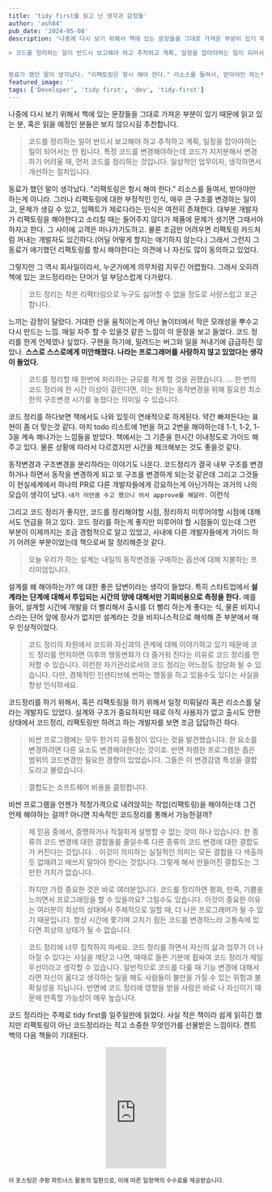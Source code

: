 ```yaml
---
title: 'tidy first를 읽고 난 생각과 감정들'
author: 'ash84'
pub_date: '2024-05-08'
description: '나중에 다시 보기 위해서 책에 있는 문장들을 그대로 가져온 부분이 있기 때문에 읽고 있는 분, 혹은 읽을 예정인 분들은 보지 않으시길 추천합니다. 

> 코드를 정리하는 일이 반드시 보고해야 하고 추적하고 계획, 일정을 잡아야하는 일이 되어서는 안 됩니다. 특정 코드를 변경해야하는데 코드가 지저분해서 변경하기 어려울 때, 먼저 코드를 정리하는 것입니다. 일상적인 업무이자, 생각하면서 개선하는 절차입니다. 


동료가 했던 말이 생각났다. "리팩토링은 항시 해야 한다." 리소스를 들여서, 받아야만 하는게 아니라. 그러나 리팩토링에 대'
featured_image: ''
tags: ['Developer', 'tidy first', 'dev', 'tidy-first']
---
```


나중에 다시 보기 위해서 책에 있는 문장들을 그대로 가져온 부분이 있기 때문에 읽고 있는 분, 혹은 읽을 예정인 분들은 보지 않으시길 추천합니다. 

> 코드를 정리하는 일이 반드시 보고해야 하고 추적하고 계획, 일정을 잡아야하는 일이 되어서는 안 됩니다. 특정 코드를 변경해야하는데 코드가 지저분해서 변경하기 어려울 때, 먼저 코드를 정리하는 것입니다. 일상적인 업무이자, 생각하면서 개선하는 절차입니다. 


동료가 했던 말이 생각났다. "리팩토링은 항시 해야 한다." 리소스를 들여서, 받아야만 하는게 아니라. 그러나 리팩토링에 대한 부정적인 인식, 매우 큰 구조를 변경하는 일이고, 문제가 생길 수 있고, 임팩트가 제로다라는 인식은 여전히 존재한다. 대부분 개발자가 리팩토링을 해야한다고 소리칠 때는 들어주지 않다가 제품에 문제가 생기면 그때서야 하자고 한다. 그 사이에 고객은 떠나가기도하고. 물론 조금만 어려우면 리팩토링  카드처럼 꺼내는 개발자도 있긴하다.(어딜 어떻게 할지는 애기하지 않는다.) 그래서 그런지 그 동료가 애기했던 리팩토링를 항시 해야한다는 의견에 나 자신도 많이 동의하고 있었다. 

그렇지만 그 역시 회사일이라서, 누군가에게 의무처럼 지우긴 어렵웠다. 그래서 오히려 책에 있는 코드정리라는 단어가 덜 부담스럽게 다가왔다. 

> 코드 정리는 작은 리팩터링으로 누구도 싫어할 수 없을 정도로 사랑스럽고 포근합니다. 

느끼는 감정이 달랐다. 거대한 산을 움직이는게 아닌 놀이터에서 작은 모래성을 뿌수고 다시 만드는 느낌. 매일 자주 할 수 있을것 같은 느낌이 이 문장을 보고 들었다. 코드 정리를 한게 언제였나 싶었다. 구현을 하기에, 밀려드는 버그와 일을 쳐내기에 급급하진 않았나. **스스로 스스로에게 미안해졌다. 나라는 프로그래머를 사랑하지 않고 있었다는 생각이 들었다.** 

> 코드를 정리할 때 한번에 처리하는 규모를 작게 할 것을 권했습니다. 
> ...
> 한 번의 코드 정리에 한 시간 이상이 걸린다면, 이는 원하는 동작변경을 위해 필요한 최소한의 구조변경 시기를 놓쳤다는 의미일 수 있습니다. 
> 

코드 정리를 하다보면 책에서도 나와 있듯이 연쇄적으로 하게된다. 약간 빠져든다는 표현이 좀 더 맞는것 같다. 마치 todo 리스트에 1번을 하고 2번을 해야하는데 1-1, 1-2, 1-3을 계속 해나가는 느낌들을 받았다. 책에서는 그 기준을 한시간 이내정도로 가이드 해주고 있다. 물론 상황에 따라서 다르겠지만 시간을 체크해보는 것도 좋을것 같다. 

동작변경과 구조변경을 분리하라는 이야기도 나온다. 코드정리가 결국 내부 구조를 변경하거나 하면서 동작을 변경하게 되고 또 구조를 변경하게 되는것 같은데 그리고 그것들이 현실세계에서 하나의 PR로 다른 개발자들에게 강요하는게 아닌가하는 과거의 나의 모습이 생각이 났다. `내가 이만큼 수고 했으니 어서 approve를 해달라.` 이런식 

그리고 코드 정리가 좋지만, 코드를 정리해야할 시점, 정리하지 미루어야할 시점에 대해서도 언급을 하고 있다. 코드 정리를 하는게 좋지만 미루어야 할 시점들이 있는데 그런 부분이 이제까지는 조금 경험적으로 알고 있었고, 사내에 다른 개발자들에게 가이드 하기 어려운 부분이었는데 책으로써 잘 정리해준것 같다. 

> 오늘 우리가 하는 설계는 내일의 동작변경을 구매하는 옵션에 대해 지불하는 프리미엄입니다. 

설계를 왜 해야하는가? 에 대한 좋은 답변이라는 생각이 들었다. 특히 스타트업에서 **설계라는 단계에 대해서 투입되는 시간의 양에 대해서만 기회비용으로 측정을 한다.** 예를 들어, 설계할 시간에 개발을 더 빨리해서 출시를 더 빨리 하는게 좋다는 식, 물론 비지니스라는 단어 앞에 장사가 없지만 설계라는 것을 비지니스적으로 해석해 준 부분에서 매우 인상적이었다. 


> 코드 정리의 차원에서 코드와 자신과의 관계에 대해 이야기하고 있기 때문에 코드 정리를 먼저하면 이후의 행동변화가 더 즐거워 진다는 이유로 코드 정리를 먼저할 수 있습니다. 이런한 자기관리로서의 코드 정리는 어느정도 정당화 될 수 있습니다. 다만, 경제적인 인센티브에 반하는 행동을 하고 있을수도 있다는 사실을 항상 인식하세요.

코드정리를 하기 위해서, 혹은 리팩토링을 하기 위해서 일정 미뤄달라 혹은 리소스를 달라는 개발자도 있었다. 설계와 구조가 중요하지만 때로 아직 사용자가 없고 출시도 안한 상태에서 코드정리, 리팩토링만 하려고 하는 개발자를 보면 조금 답답하긴 하다. 

> 비싼 프로그램에는 모두 한가지 공통점이 있다는 것을 발견했습니다. 한 요소를 변경하려면 다른 요소도 변경해야한다는 것이죠. 반면 저렴한 프로그램은 좁은 범위의 코드변경만 필요한 경향이 있었습니다. 그들은 이 변경감염 특성을 결합도라고 불렀습니다. 

> 결합도는 소프트웨어 비용을 결정합니다. 

비싼 프로그램을 언젠가 적정가격으로 내려앉히는 작업(리팩토링)을 해야하는데 그건 언제 해야하는 걸까? 아니면 지속적인 코드정리를 통해서 가능한걸까? 

> 제 믿음 중에서, 증명하거나 적절하게 설명할 수 없는 것이 하나 있습니다. 한 종류의 코드 변경에 대한 결합돌를 줄일수록 다른 종류의 코드 변경에 대한 결합도가 커진다는 것입니다. . 이것이 의미하는 실질적인 의미는 모든 결합을 다 색출하듯 없애려고 애쓰지 말아야 한다는 것입니다. 그렇게 해서 만들어진 결합도는 그만한 가치가 없습니다. 

> 하지만 가장 중요한 것은 바로 여러분입니다. 코드를 정리하면 평화, 만족, 기쁨을 느끼면서 프로그래밍을 할 수 있을까요? 그럴수도 있습니다. 이것이 중요한 이유는 여러분이 최상의 상태에서 주체적으로 일할 때, 더 나은 프로그래머가 될 수 있기 때문입니다. 항상 시간에 쫓기며 고치기 힘든 코드를 변경하느라 고통속에 있다면 최상의 상태가 될 수 없습니다. 

>코드 정리에 너무 집착하지 마세요. 코드 정리를 하면서 자신의 삶과 업무가 더 나아질 수 있다는 사실을 깨닫고 나면, 때때로 들뜬 기분에 휩싸여 코드 정리가 제일 우선이라고 생각할 수 있습니다. 일반적으로 코드를 다룰 때 기능 변경에 대해서라면 자신이 옳다고 생각하는 일을 해도 사람들이 불만을 가질 수 있는 위험과 불확실성을 지닙니다. 반면에 코드 정리에 영향을 받을 사람은 바로 나 자신이기 때문에 만족할 가능성이 매우 높습니다. 

코드 정리라는 주제로 tidy first를 일주일만에 읽었다. 사실 작은 책이라 쉽게 읽히긴 했지만 리팩토링이 아닌 코드정리라는 작고 소중한 무엇인가를 선물받은 느낌이다. 
켄트 백의 다음 책들이 기대된다.

<center>
<iframe src="https://coupa.ng/chcE4v" width="120" height="240" frameborder="0" scrolling="no" referrerpolicy="unsafe-url" browsingtopics></iframe>
</center>

<small>이 포스팅은 쿠팡 파트너스 활동의 일환으로, 이에 따른 일정액의 수수료를 제공받습니다.</small>
